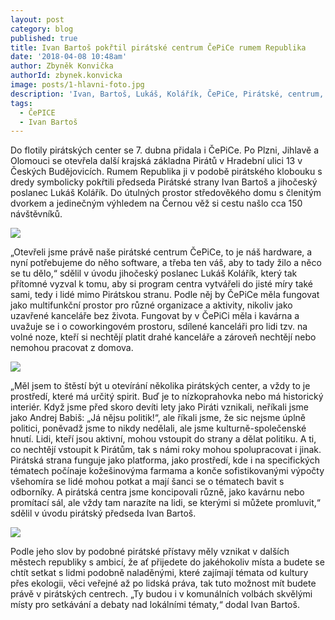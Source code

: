 ```yaml
---
layout: post
category: blog
published: true
title: Ivan Bartoš pokřtil pirátské centrum ČePiCe rumem Republika
date: '2018-04-08 10:48am'
author: Zbyněk Konvička
authorId: zbynek.konvicka
image: posts/1-hlavni-foto.jpg
description: 'Ivan, Bartoš, Lukáš, Kolářík, ČePiCe, Pirátské, centrum, České, Budějovice'
tags:
  - ČePICE
  - Ivan Bartoš
---
```

Do flotily pirátských center se 7. dubna přidala i ČePiCe. Po Plzni, Jihlavě a Olomouci se otevřela další krajská základna Pirátů v Hradební ulici 13 v Českých Budějovicích. Rumem Republika ji v podobě pirátského klobouku s dredy symbolicky pokřtili předseda Pirátské strany Ivan Bartoš a jihočeský poslanec Lukáš Kolářík. Do útulných prostor středověkého domu s členitým dvorkem a jedinečným výhledem na Černou věž si cestu našlo cca 150 návštěvníků. 

![](posts/4.jpg)

„Otevřeli jsme právě naše pirátské centrum ČePiCe, to je náš hardware, a nyní potřebujeme do něho software, a třeba ten váš, aby to tady žilo a něco se tu dělo,“ sdělil v úvodu jihočeský poslanec Lukáš Kolářík, který tak přítomné vyzval k tomu, aby si program centra vytvářeli do jisté míry také sami, tedy i lidé mimo Pirátskou stranu. Podle něj by ČePiCe měla fungovat jako multifunkční prostor pro různé organizace a aktivity, nikoliv jako uzavřené kanceláře bez života. Fungovat by v ČePiCi měla i kavárna a uvažuje se i o coworkingovém prostoru, sdílené kanceláři pro lidi tzv. na volné noze, kteří si nechtějí platit drahé kanceláře a zároveň nechtějí nebo nemohou pracovat z domova.

![](posts/11.jpg)

„Měl jsem to štěstí být u otevírání několika pirátských center, a vždy to je prostředí, které má určitý spirit. Buď je to nízkoprahovka nebo má historický interiér. Když jsme před skoro devíti lety jako Piráti vznikali, neříkali jsme jako Andrej Babiš: „Já nějsu politik!“, ale říkali jsme, že sic nejsme úplně politici, poněvadž jsme to nikdy nedělali, ale jsme kulturně-společenské hnutí. Lidi, kteří jsou aktivní, mohou vstoupit do strany a dělat politiku. A ti, co nechtějí vstoupit k Pirátům, tak s námi roky mohou spolupracovat i jinak. Pirátská strana funguje jako platforma, jako prostředí, kde i na specifických tématech počínaje kožešinovýma farmama a konče sofistikovanými výpočty všehomíra se lidé mohou potkat a mají šanci se o tématech bavit s odborníky. A pirátská centra jsme koncipovali různě, jako kavárnu nebo promítací sál, ale vždy tam narazíte na lidi, se kterými si můžete promluvit,“ sdělil v úvodu pirátský předseda Ivan Bartoš.

![](posts/1-g.jpg)

Podle jeho slov by podobné pirátské přístavy měly vznikat v dalších městech republiky s ambicí, že ať přijedete do jakéhokoliv místa a budete se chtít setkat s lidmi podobně naladěnými, které zajímají témata od kultury přes ekologii, věci veřejné až po lidská práva, tak tuto možnost mít budete právě v pirátských centrech. „Ty budou i v komunálních volbách skvělými místy pro setkávání a debaty nad lokálními tématy,“ dodal Ivan Bartoš.
